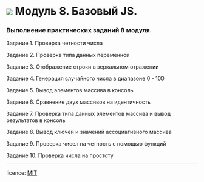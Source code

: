 # ![](https://kariselovuo.pro/ksprov1/wp-content/uploads/2018/02/css-logo.png) Модуль 8.  Базовый JS.
### Выполнение практических заданий 8 модуля.

Задание 1. Проверка четности числа    

Задание 2. Проверка типа данных переменной  
  
Задание 3. Отображение строки в зеркальном отражении    

Задание 4. Генерация случайного числа в диапазоне 0 - 100

Задание 5. Вывод элементов массива в консоль

Задание 6. Сравнение двух массивов на идентичность

Задание 7. Проверка типа данных элементов массива и вывод результатов в консоль

Задание 8. Вывод ключей и значений ассоциативного массива

Задание 9. Проверка чисел на четность с помощью функций

Задание 10. Проверка числа на простоту


--------
licence: [MIT](./license.md)
